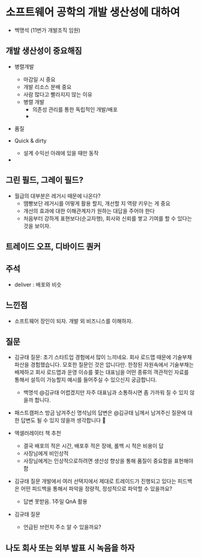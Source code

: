 # 소프트웨어 공학의 개발 생산성에 대하여
 - 백명석 (11번가 개발조직 임원)

## 개발 생산성이 중요해짐
 - 병렬개발
   - 마감일 시 중요
   - 개발 리소스 분배 중요
   - 사람 많다고 빨라지지 않는 이유
   - 병렬 개발
     -  의존성 관리를 통한 독립적인 개발/배포
     -  
 - 품질 

 - Quick & dirty
   - 설계 수익선 아래에 있을 때만 동작
 - 


## 그린 필드, 그레이 필드?
 - 월급의 대부분은 레거시 때문에 나온다?
   - 땜빵보단 레거시를 어떻게 활용 할지, 개선할 지 역량 키우는 게 중요
   - 개선의 효과에 대한 이해관계자가 원하는 대답을 주어야 한다
   - 처음부터 강하게 표현보다(순교자행), 회사와 신뢰를 쌓고 기여를 할 수 있다는 것을 보이자. 

## 트레이드 오프, 디바이드 퀀커

## 주석
 - deliver : 배포와 비슷

## 느낀점
 - 소프트웨어 장인이 되자. 개발 외 비즈니스를 이해하자.

## 질문
 - ​김규태 질문:  초기 스타트업 경험에서 많이 느끼네요. 회사 로드맵 때문에 기술부채 파산을 경험했습니다. 모호한 질문인 것은 압니다만. 한정된 자원속에서 기술부채는 배제하고 회사 로드맵과 운영 이슈를 쫒는 대표님을 어떤 종류의 객관적인 자료를 통해서 설득이 가능할지 예시를 들어주실 수 있으신지 궁금합니다.
   - 백명석
​@김규태 어렵겠지만 자주 대표님과 소통하시면 좀 가까워 질 수 있지 않을까 합니다.
  - 패스트캠퍼스
​방금 남겨주신 명석님의 답변은 @김규태 님께서 남겨주신 질문에 대한 답변도 될 수 있지 않을까 생각합니다 🙂

 - 엑셀러레이터 책 추천
   - 결국 배포의 적은 시간, 배포후 적은 장애, 롤백 시 적은 비용이 답
   - 사장님에게 비인상적
   - 사장님에게는 인상적으로하려면 생산성 향상을 통해 품질이 중요함을 표현해야 함

 - ​김규태 질문 개발에서 여러 선택지에서 제대로 트레이드가 진행되고 있다는 피드백은 어떤 피드백을 통해서 파악을 정량적, 정성적으로 파악할 수 있을까요?
   - 답변 못받음. 1주일 QnA 활용

 - 김규태 질문
   -  언급된 브런치 주소 알 수 있을까요?
## 나도 회사 또는 외부 발표 시 녹음을 하자